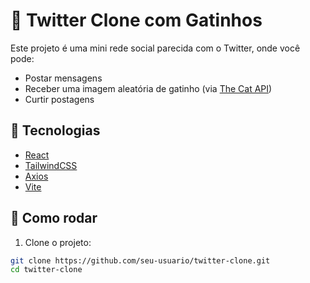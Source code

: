 # 🐾 Twitter Clone com Gatinhos

Este projeto é uma mini rede social parecida com o Twitter, onde você pode:

- Postar mensagens
- Receber uma imagem aleatória de gatinho (via [The Cat API](https://thecatapi.com))
- Curtir postagens

## 🧰 Tecnologias

- [React](https://reactjs.org/)
- [TailwindCSS](https://tailwindcss.com/)
- [Axios](https://axios-http.com/)
- [Vite](https://vitejs.dev/)

## 🚀 Como rodar

1. Clone o projeto:

```bash
git clone https://github.com/seu-usuario/twitter-clone.git
cd twitter-clone

